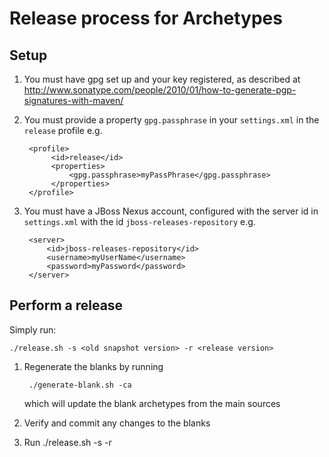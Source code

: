 Release process for Archetypes
==============================

Setup
-----

1. You must have gpg set up and your key registered, as described at <http://www.sonatype.com/people/2010/01/how-to-generate-pgp-signatures-with-maven/>
2. You must provide a property `gpg.passphrase` in your `settings.xml` in the `release` profile e.g.

        <profile>
             <id>release</id>
             <properties>
                 <gpg.passphrase>myPassPhrase</gpg.passphrase>
             </properties>
        </profile>
3. You must have a JBoss Nexus account, configured with the server id in `settings.xml` with the id `jboss-releases-repository` e.g.

        <server>
            <id>jboss-releases-repository</id>
            <username>myUserName</username>
            <password>myPassword</password>
        </server>

Perform a release
-----------------

Simply run:  

    ./release.sh -s <old snapshot version> -r <release version>

1. Regenerate the blanks by running

        ./generate-blank.sh -ca

   which will update the blank archetypes from the main sources

2. Verify and commit any changes to the blanks

3. Run
    ./release.sh -s <old snapshot version> -r <release version>

